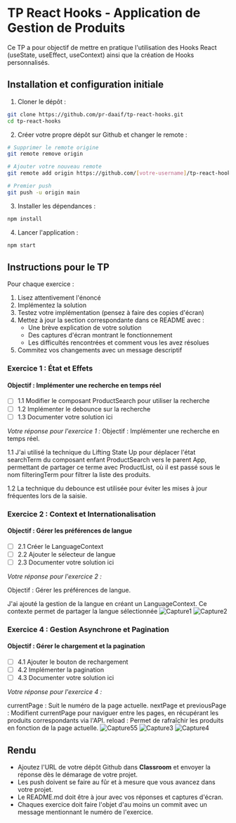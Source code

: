 # TP React Hooks - Application de Gestion de Produits

Ce TP a pour objectif de mettre en pratique l'utilisation des Hooks React (useState, useEffect, useContext) ainsi que la création de Hooks personnalisés.

## Installation et configuration initiale

1. Cloner le dépôt :
```bash
git clone https://github.com/pr-daaif/tp-react-hooks.git
cd tp-react-hooks
```

2. Créer votre propre dépôt sur Github et changer le remote :
```bash
# Supprimer le remote origine
git remote remove origin

# Ajouter votre nouveau remote
git remote add origin https://github.com/[votre-username]/tp-react-hooks.git

# Premier push
git push -u origin main
```

3. Installer les dépendances :
```bash
npm install
```

4. Lancer l'application :
```bash
npm start
```

## Instructions pour le TP

Pour chaque exercice :
1. Lisez attentivement l'énoncé
2. Implémentez la solution
3. Testez votre implémentation (pensez à faire des copies d'écran)
4. Mettez à jour la section correspondante dans ce README avec :
   - Une brève explication de votre solution
   - Des captures d'écran montrant le fonctionnement
   - Les difficultés rencontrées et comment vous les avez résolues
5. Commitez vos changements avec un message descriptif

### Exercice 1 : État et Effets 
#### Objectif : Implémenter une recherche en temps réel

- [ ] 1.1 Modifier le composant ProductSearch pour utiliser la recherche
- [ ] 1.2 Implémenter le debounce sur la recherche
- [ ] 1.3 Documenter votre solution ici

_Votre réponse pour l'exercice 1 :_
Objectif : Implémenter une recherche en temps réel.

1.1 J'ai utilisé la technique du Lifting State Up pour déplacer l'état searchTerm du composant enfant ProductSearch vers le parent App, permettant de partager ce terme avec ProductList, où il est passé sous le nom filteringTerm pour filtrer la liste des produits.

1.2 La technique du debounce est utilisée pour éviter les mises à jour fréquentes lors de la saisie.



### Exercice 2 : Context et Internationalisation
#### Objectif : Gérer les préférences de langue

- [ ] 2.1 Créer le LanguageContext
- [ ] 2.2 Ajouter le sélecteur de langue
- [ ] 2.3 Documenter votre solution ici

_Votre réponse pour l'exercice 2 :_

Objectif : Gérer les préférences de langue.

J'ai ajouté la gestion de la langue en créant un LanguageContext. Ce contexte permet de partager la langue sélectionnée 
![Capture1](https://github.com/user-attachments/assets/673cca92-8e9c-4d54-b4bd-47c890097dd6)
![Capture2](https://github.com/user-attachments/assets/6f2fefc4-05cf-4cb5-8453-205418b3e9b7)


### Exercice 4 : Gestion Asynchrone et Pagination
#### Objectif : Gérer le chargement et la pagination

- [ ] 4.1 Ajouter le bouton de rechargement
- [ ] 4.2 Implémenter la pagination
- [ ] 4.3 Documenter votre solution ici

_Votre réponse pour l'exercice 4 :_

currentPage : Suit le numéro de la page actuelle.
nextPage et previousPage : Modifient currentPage pour naviguer entre les pages, en récupérant les produits correspondants via l'API.
reload : Permet de rafraîchir les produits en fonction de la page actuelle.
![Capture55](https://github.com/user-attachments/assets/d664723e-8989-4982-a199-d977f2d82b2e)
![Capture3](https://github.com/user-attachments/assets/9ce31ce7-7fec-4bf8-96e2-25b876464e8f)
![Capture4](https://github.com/user-attachments/assets/429676c3-5fea-47b3-b5a6-456a14267517)


## Rendu

- Ajoutez l'URL de votre dépôt Github dans  **Classroom** et envoyer la réponse dès le démarage de votre projet.
- Les push doivent se faire au fûr et à mesure que vous avancez dans votre projet.
- Le README.md doit être à jour avec vos réponses et captures d'écran. 
- Chaques exercice doit faire l'objet d'au moins un commit avec un message mentionnant le numéro de l'exercice.
